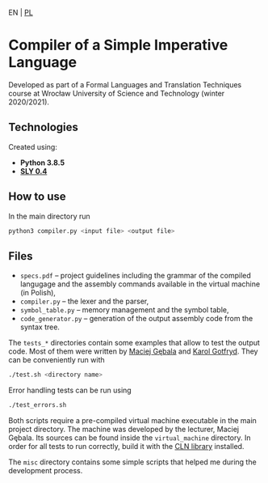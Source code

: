 EN | <a href="README.pl.md">PL</a>

# Compiler of a Simple Imperative Language
Developed as part of a Formal Languages and Translation Techniques course at Wrocław University of Science and Technology (winter 2020/2021).

## Technologies
Created using:
- **Python 3.8.5**  
- **<a href=https://pypi.org/project/sly/>SLY 0.4</a>**

## How to use
In the main directory run
```bash
python3 compiler.py <input file> <output file>
```

## Files
- `specs.pdf` – project guidelines including the grammar of the compiled langugage and the assembly commands available in the virtual machine (in Polish),
- `compiler.py` – the lexer and the parser,  
- `symbol_table.py` – memory management and the symbol table,
- `code_generator.py` – generation of the output assembly code from the syntax tree.

The `tests_*` directories contain some examples that allow to test the output code. Most of them were written by <a href="cs.pwr.edu.pl/gebala">Maciej Gębala</a> and <a href="cs.pwr.edu.pl/gotfryd">Karol Gotfryd</a>. They can be conveniently run with
```bash
./test.sh <directory name>
```

Error handling tests can be run using
```bash
./test_errors.sh
```
Both scripts require a pre-compiled virtual machine executable in the main project directory. The machine was developed by the lecturer, Maciej Gębala. Its sources can be found inside the `virtual_machine` directory. In order for all tests to run correctly, build it with the <a href="https://www.ginac.de/CLN/">CLN library</a> installed.

The `misc` directory contains some simple scripts that helped me during the development process.